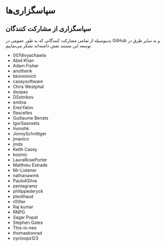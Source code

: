 # سپاسگزاری‌ها

## سپاسگزاری از مشارکت کنندگان

بدینوسیله از تمامی مشارکت کنندگانی که به طور عمومی در GitHub  و به سایر طرق در توسعه این مستند نقش داشته‌اند تشکر می‌نماییم 

* 007divyachawla
* Abid Khan
* Adam Fisher
* anotherik
* bkimminich
* caseysoftware
* Chris Westphal
* dsopas
* DSotnikov
* emilva
* ErezYalon
* flascelles
* Guillaume Benats
* IgorSasovets
* Inonshk
* JonnySchnittger
* jmanico
* jmdx
* Keith Casey
* kozmic
* LauraRosePorter
* Matthieu Estrade
* Mr-Listener
* nathanawmk
* PauloASilva
* pentagramz
* philippederyck
* pleothaud
* r00ter
* Raj kumar
* RNPG
* Sagar Popat
* Stephen Gates
* This-is-neo
* thomaskonrad
* xycloops123
